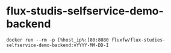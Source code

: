 # flux-studis-selfservice-demo-backend

```shell
docker run --rm -p [%host_ip%:]80:8080 fluxfw/flux-studies-selfservice-demo-backend:vYYYY-MM-DD-I
```
